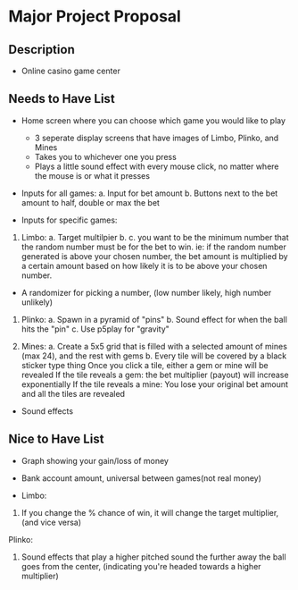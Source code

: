 # Major Project Proposal

## Description
- Online casino game center

## Needs to Have List
- Home screen where you can choose which game you would like to play
    - 3 seperate display screens that have images of Limbo, Plinko, and Mines
    - Takes you to whichever one you press
    - Plays a little sound effect with every mouse click, no matter where the mouse is or what it presses

- Inputs for all games:
a. Input for bet amount
b. Buttons next to the bet amount to half, double or max the bet

- Inputs for specific games: 
1. Limbo:
a. Target multilpier
b. 
c. you want to be the minimum number that the random number must be for the bet to win. ie: if the random number generated is above your chosen number, the bet amount is multiplied by a certain amount based on how likely it is to be above your chosen number.
- A randomizer for picking a number, (low number likely, high number unlikely)

1. Plinko:
a. Spawn in a pyramid of "pins"
b. Sound effect for when the ball hits the "pin"
c. Use p5play for "gravity"


3. Mines:
a. Create a 5x5 grid that is filled with a selected amount of mines (max 24), and the rest with gems
b. 
Every tile will be covered by a black sticker type thing
Once you click a tile, either a gem or mine will be revealed
If the tile reveals a gem:
    the bet multiplier (payout) will increase exponentially
If the tile reveals a mine:
    You lose your original bet amount and all the tiles are revealed


- Sound effects

## Nice to Have List
- Graph showing your gain/loss of money
- Bank account amount, universal between games(not real money)

- Limbo:
1. If you change the % chance of win, it will change the target multiplier, (and vice versa)

Plinko:
1. Sound effects that play a higher pitched sound the further away the ball goes from the center, (indicating you're headed towards a higher multiplier)
